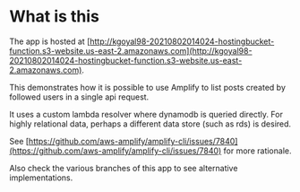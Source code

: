 # What is this

The app is hosted at [http://kgoyal98-20210802014024-hostingbucket-function.s3-website.us-east-2.amazonaws.com](http://kgoyal98-20210802014024-hostingbucket-function.s3-website.us-east-2.amazonaws.com).

This demonstrates how it is possible to use Amplify to list posts created by followed users in a single api request.

It uses a custom lambda resolver where dynamodb is queried directly. For highly relational data, perhaps a different data store (such as rds) is desired.

See [https://github.com/aws-amplify/amplify-cli/issues/7840](https://github.com/aws-amplify/amplify-cli/issues/7840) for more rationale.

Also check the various branches of this app to see alternative implementations.
